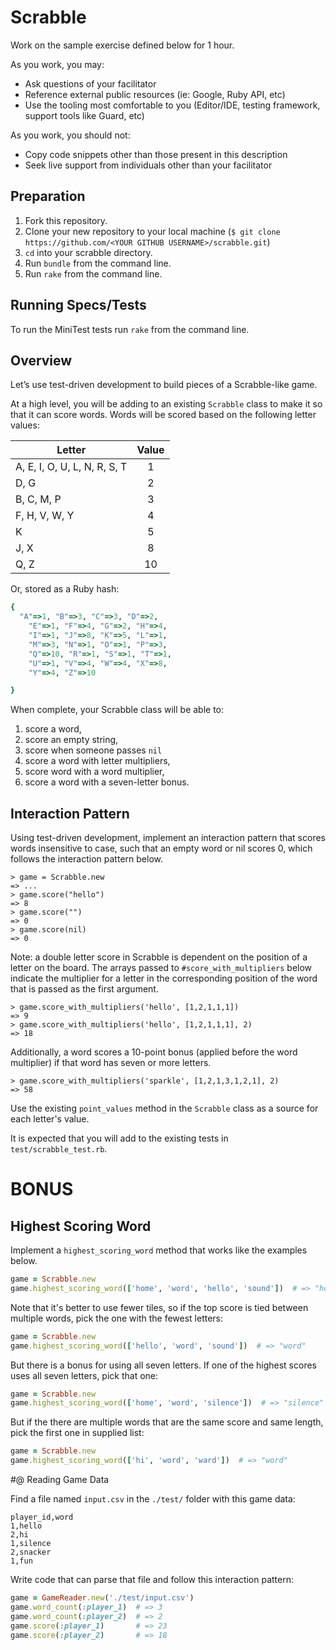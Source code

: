 # Scrabble

Work on the sample exercise defined below for 1 hour.

As you work, you may:

* Ask questions of your facilitator
* Reference external public resources (ie: Google, Ruby API, etc)
* Use the tooling most comfortable to you (Editor/IDE, testing framework, support tools like Guard, etc)

As you work, you should not:

* Copy code snippets other than those present in this description
* Seek live support from individuals other than your facilitator

## Preparation

1. Fork this repository.
2. Clone your new repository to your local machine (`$ git clone https://github.com/<YOUR GITHUB USERNAME>/scrabble.git`)
3. `cd` into your scrabble directory.
4. Run `bundle` from the command line.
5. Run `rake` from the command line.

## Running Specs/Tests

To run the MiniTest tests run `rake` from the command line.

## Overview

Let’s use test-driven development to build pieces of a Scrabble-like game.

At a high level, you will be adding to an existing `Scrabble` class to make it so that it can score words. Words will be scored based on the following letter values:

|Letter|Value|
|------|:---:|
|A, E, I, O, U, L, N, R, S, T |1|
|D, G |2|
|B, C, M, P |3|
|F, H, V, W, Y |4|
|K |5|
|J, X |8|
|Q, Z |10|

Or, stored as a Ruby hash:

```ruby
{
  "A"=>1, "B"=>3, "C"=>3, "D"=>2,
    "E"=>1, "F"=>4, "G"=>2, "H"=>4,
    "I"=>1, "J"=>8, "K"=>5, "L"=>1,
    "M"=>3, "N"=>1, "O"=>1, "P"=>3,
    "Q"=>10, "R"=>1, "S"=>1, "T"=>1,
    "U"=>1, "V"=>4, "W"=>4, "X"=>8,
    "Y"=>4, "Z"=>10

}
```

When complete, your Scrabble class will be able to:

1) score a word,
2) score an empty string,
3) score when someone passes `nil`
4) score a word with letter multipliers,
5) score word with a word multiplier,
6) score a word with a seven-letter bonus.

## Interaction Pattern

Using test-driven development, implement an interaction pattern that scores words insensitive to case, such that an empty word or nil scores 0, which follows the interaction pattern below.

```
> game = Scrabble.new
=> ...
> game.score("hello")
=> 8
> game.score("")
=> 0
> game.score(nil)
=> 0
```

Note: a double letter score in Scrabble is dependent on the position of a letter on the board. The arrays passed to `#score_with_multipliers` below indicate the multiplier for a letter in the corresponding position of the word that is passed as the first argument.

```
> game.score_with_multipliers('hello', [1,2,1,1,1])
=> 9
> game.score_with_multipliers('hello', [1,2,1,1,1], 2)
=> 18
```

Additionally, a word scores a 10-point bonus (applied before the word multiplier) if that word has seven or more letters.

```
> game.score_with_multipliers('sparkle', [1,2,1,3,1,2,1], 2)
=> 58
```

Use the existing `point_values` method in the `Scrabble` class as a source for each letter's value.

It is expected that you will add to the existing tests in `test/scrabble_test.rb`.

# BONUS

## Highest Scoring Word

Implement a `highest_scoring_word` method that works like the examples below.

```ruby
game = Scrabble.new
game.highest_scoring_word(['home', 'word', 'hello', 'sound'])  # => "home"
```

Note that it's better to use fewer tiles, so if the top score is tied between multiple words, pick the one with the fewest letters:

```ruby
game = Scrabble.new
game.highest_scoring_word(['hello', 'word', 'sound'])  # => "word"
```

But there is a bonus for using all seven letters. If one of the highest scores uses all seven letters, pick that one:

```ruby
game = Scrabble.new
game.highest_scoring_word(['home', 'word', 'silence'])  # => "silence"
```

But if the there are multiple words that are the same score and same length, pick the first one in supplied list:

```ruby
game = Scrabble.new
game.highest_scoring_word(['hi', 'word', 'ward'])  # => "word"
```

#@ Reading Game Data

Find a file named `input.csv` in the `./test/` folder with this game data:

```
player_id,word
1,hello
2,hi
1,silence
2,snacker
1,fun
```

Write code that can parse that file and follow this interaction pattern:

```ruby
game = GameReader.new('./test/input.csv')
game.word_count(:player_1)  # => 3
game.word_count(:player_2)  # => 2
game.score(:player_1)       # => 23
game.score(:player_2)       # => 18
```
